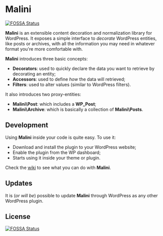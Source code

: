 # Malini
[![FOSSA Status](https://app.fossa.io/api/projects/git%2Bgithub.com%2Fcaffeinalab%2Fmalini.svg?type=shield)](https://app.fossa.io/projects/git%2Bgithub.com%2Fcaffeinalab%2Fmalini?ref=badge_shield)


**Malini** is an extensible content decoration and normalization library for WordPress.
It exposes a simple interface to *decorate* WordPress entities, like posts or archives, with all the information you may need in whatever format you're more comfortable with.

**Malini** introduces three basic concepts:

- **Decorators**: used to quickly declare the data you want to retrieve by decorating an entity;
- **Accessors**: used to define *how* the data will retrieved;
- **Filters**: used to alter values (similar to WordPress filters).

It also introduces two proxy-entities:

- **Malini\Post**: which includes a **WP_Post**;
- **Malini\Archive**: which is basically a collection of **Malini\Posts**.

## Development

Using **Malini** inside your code is quite easy.
To use it:

- Download and install the plugin to your WordPress website;
- Enable the plugin from the WP dashboard;
- Starts using it inside your theme or plugin.

Check the [wiki](https://github.com/caffeinalab/malini/wiki) to see what you can do with **Malini**.

## Updates

It is (*or will be*) possible to update **Malini** through WordPress as any other WordPress plugin.

## License
[![FOSSA Status](https://app.fossa.io/api/projects/git%2Bgithub.com%2Fcaffeinalab%2Fmalini.svg?type=large)](https://app.fossa.io/projects/git%2Bgithub.com%2Fcaffeinalab%2Fmalini?ref=badge_large)